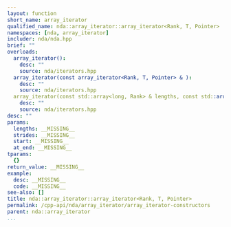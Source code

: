 ```yaml
---
layout: function
short_name: array_iterator
qualified_name: nda::array_iterator::array_iterator<Rank, T, Pointer>
namespaces: [nda, array_iterator]
includer: nda/nda.hpp
brief: ""
overloads:
  array_iterator():
    desc: ""
    source: nda/iterators.hpp
  array_iterator(const array_iterator<Rank, T, Pointer> & ):
    desc: ""
    source: nda/iterators.hpp
  array_iterator(const std::array<long, Rank> & lengths, const std::array<long, Rank> & strides, T * start, bool at_end):
    desc: ""
    source: nda/iterators.hpp
desc: ""
params:
  lengths: __MISSING__
  strides: __MISSING__
  start: __MISSING__
  at_end: __MISSING__
tparams:
  {}
return_value: __MISSING__
example:
  desc: __MISSING__
  code: __MISSING__
see-also: []
title: nda::array_iterator::array_iterator<Rank, T, Pointer>
permalink: /cpp-api/nda/array_iterator/array_iterator-constructors
parent: nda::array_iterator
...
```


